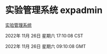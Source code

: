 # 实验管理系统 expadmin
[实验管理系统](http://59.174.11.98:56808/expadmin-782313d2-e1b1-4ea7-932e-3a55e6a1a4d0/)

2022年 11月 26日 星期六 17:10:08 CST

2022年 11月 26日 星期六 09:10:08 GMT

